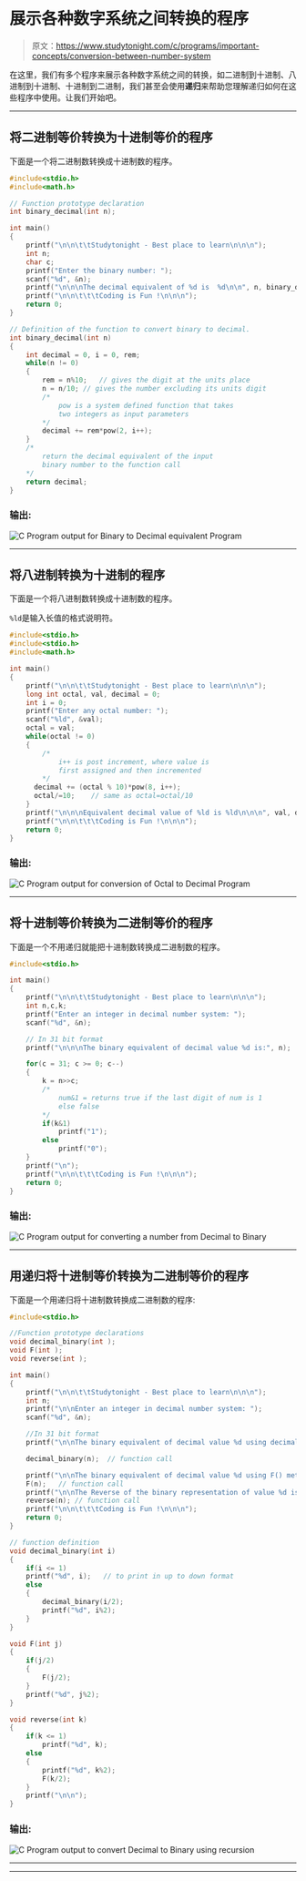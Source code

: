# 展示各种数字系统之间转换的程序

> 原文：<https://www.studytonight.com/c/programs/important-concepts/conversion-between-number-system>

在这里，我们有多个程序来展示各种数字系统之间的转换，如二进制到十进制、八进制到十进制、十进制到二进制，我们甚至会使用**递归**来帮助您理解递归如何在这些程序中使用。让我们开始吧。

* * *

## 将二进制等价转换为十进制等价的程序

下面是一个将二进制数转换成十进制数的程序。

```cpp
#include<stdio.h>
#include<math.h>

// Function prototype declaration
int binary_decimal(int n); 

int main()
{
    printf("\n\n\t\tStudytonight - Best place to learn\n\n\n");
    int n;
    char c;
    printf("Enter the binary number: ");
    scanf("%d", &n);
    printf("\n\n\nThe decimal equivalent of %d is  %d\n\n", n, binary_decimal(n)); // function calling
    printf("\n\n\t\t\tCoding is Fun !\n\n\n");
    return 0;
}

// Definition of the function to convert binary to decimal.
int binary_decimal(int n)
{
    int decimal = 0, i = 0, rem;
    while(n != 0)
    {
        rem = n%10;   // gives the digit at the units place
        n = n/10; // gives the number excluding its units digit
        /*
            pow is a system defined function that takes 
            two integers as input parameters
        */
        decimal += rem*pow(2, i++);
    }
    /*
        return the decimal equivalent of the input 
        binary number to the function call
    */
    return decimal; 
}
```

### 输出:

![C Program output for Binary to Decimal equivalent Program](img/2c64d2725bb49f206b6b3ab084415047.png)

* * *

## 将八进制转换为十进制的程序

下面是一个将八进制数转换成十进制数的程序。

`%ld`是输入长值的格式说明符。

```cpp
#include<stdio.h>
#include<stdio.h>
#include<math.h>

int main()
{
    printf("\n\n\t\tStudytonight - Best place to learn\n\n\n");
    long int octal, val, decimal = 0;
    int i = 0;
    printf("Enter any octal number: ");
    scanf("%ld", &val);
    octal = val;
    while(octal != 0)
    {
        /*
            i++ is post increment, where value is 
            first assigned and then incremented
        */
      decimal += (octal % 10)*pow(8, i++);
      octal/=10;    // same as octal=octal/10
    }
    printf("\n\n\nEquivalent decimal value of %ld is %ld\n\n\n", val, decimal);
    printf("\n\n\t\t\tCoding is Fun !\n\n\n");
    return 0;
}
```

### 输出:

![C Program output for conversion of Octal to Decimal Program](img/0ed25fda0c2fbeb28f7682ef8610e89d.png)

* * *

## 将十进制等价转换为二进制等价的程序

下面是一个不用递归就能把十进制数转换成二进制数的程序。

```cpp
#include<stdio.h>

int main()
{
    printf("\n\n\t\tStudytonight - Best place to learn\n\n\n");
    int n,c,k;
    printf("Enter an integer in decimal number system: ");
    scanf("%d", &n);

    // In 31 bit format
    printf("\n\n\nThe binary equivalent of decimal value %d is:", n);

    for(c = 31; c >= 0; c--)
    {
        k = n>>c;
        /*
            num&1 = returns true if the last digit of num is 1 
            else false
        */
        if(k&1)
            printf("1");
        else
            printf("0");
    }
    printf("\n");
    printf("\n\n\t\t\tCoding is Fun !\n\n\n");
    return 0;
}
```

### 输出:

![C Program output for converting a number from Decimal to Binary](img/ef731ecb7210ff46ccd1dd49c3645452.png)

* * *

## 用递归将十进制等价转换为二进制等价的程序

下面是一个用递归将十进制数转换成二进制数的程序:

```cpp
#include<stdio.h>

//Function prototype declarations
void decimal_binary(int ); 
void F(int );
void reverse(int );

int main()
{
    printf("\n\n\t\tStudytonight - Best place to learn\n\n\n");
    int n;
    printf("\n\nEnter an integer in decimal number system: ");
    scanf("%d", &n);

    //In 31 bit format
    printf("\n\nThe binary equivalent of decimal value %d using decimal_binary method is: ", n);

    decimal_binary(n);  // function call

    printf("\n\nThe binary equivalent of decimal value %d using F() method is: ", n);
    F(n);   // function call
    printf("\n\nThe Reverse of the binary representation of value %d is: ", n);
    reverse(n); // function call
    printf("\n\n\t\t\tCoding is Fun !\n\n\n");
    return 0;
}

// function definition
void decimal_binary(int i)
{
    if(i <= 1)
    printf("%d", i);   // to print in up to down format
    else
    {
        decimal_binary(i/2);
        printf("%d", i%2);
    }
}

void F(int j)
{
    if(j/2)
    {
        F(j/2);
    }
    printf("%d", j%2);
}

void reverse(int k)
{
    if(k <= 1)
        printf("%d", k);
    else
    {
        printf("%d", k%2);
        F(k/2);
    }
    printf("\n\n");
}
```

### 输出:

![C Program output to convert Decimal to Binary using recursion](img/0690755044ee538b87698cc7a6e0f596.png)

* * *

* * *